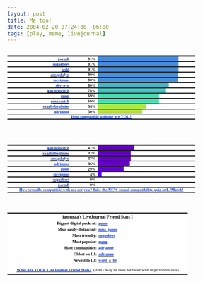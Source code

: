 ```yaml
---
layout: post
title: Me too!
date: 2004-02-20 07:24:00 -06:00
tags: [play, meme, livejournal]
---
```

<pre>
<table style="width: auto" border="0" cellspacing="0" cellpadding="0">
<tbody>
<tr>
<td style="padding: 0px" bgcolor="#FFFFFF">
<table style="margin: 0px" border="0">
<tbody>
<tr>
<td style="padding: 0px">
<table style="margin: 0px" border="0" cellspacing="0" cellpadding="0">
<tbody>
<tr>
<td style="padding: 0px; text-align: right; width: 140px"><strong><a href="http://www.livejournal.com/users/jwendl/" target="_new"><span style="font-family: Verdana; color: #0033cc; font-size: xx-small;">jwendl</span></a></strong></td>
<td style="padding: 0px; width: 20px"></td>
<td style="padding: 0px; text-align: right; width: 40px"><span style="font-family: Verdana; color: #000000; font-size: xx-small;"><strong>91%</strong></span></td>
<td style="padding: 0px; width: 5px"></td>
<td style="padding: 0px; width: 182px" bgcolor="#468CDB"></td>
<td style="padding: 0px; width: 38px" bgcolor="white"></td>
</tr>
</tbody>
</table>
</td>
</tr>
<tr>
<td style="padding: 0px">
<table style="margin: 0px" border="0" cellspacing="0" cellpadding="0">
<tbody>
<tr>
<td style="padding: 0px; text-align: right; width: 140px"><strong><a href="http://www.livejournal.com/users/sugarbeet/" target="_new"><span style="font-family: Verdana; color: #0033cc; font-size: xx-small;">sugarbeet</span></a></strong></td>
<td style="padding: 0px; width: 20px"></td>
<td style="padding: 0px; text-align: right; width: 40px"><span style="font-family: Verdana; color: #000000; font-size: xx-small;"><strong>91%</strong></span></td>
<td style="padding: 0px; width: 5px"></td>
<td style="padding: 0px; width: 182px" bgcolor="#468CDB"></td>
<td style="padding: 0px; width: 38px" bgcolor="white"></td>
</tr>
</tbody>
</table>
</td>
</tr>
<tr>
<td style="padding: 0px">
<table style="margin: 0px" border="0" cellspacing="0" cellpadding="0">
<tbody>
<tr>
<td style="padding: 0px; text-align: right; width: 140px"><strong><a href="http://www.livejournal.com/users/zedd/" target="_new"><span style="font-family: Verdana; color: #0033cc; font-size: xx-small;">zedd</span></a></strong></td>
<td style="padding: 0px; width: 20px"></td>
<td style="padding: 0px; text-align: right; width: 40px"><span style="font-family: Verdana; color: #000000; font-size: xx-small;"><strong>91%</strong></span></td>
<td style="padding: 0px; width: 5px"></td>
<td style="padding: 0px; width: 182px" bgcolor="#468CDB"></td>
<td style="padding: 0px; width: 38px" bgcolor="white"></td>
</tr>
</tbody>
</table>
</td>
</tr>
<tr>
<td style="padding: 0px">
<table style="margin: 0px" border="0" cellspacing="0" cellpadding="0">
<tbody>
<tr>
<td style="padding: 0px; text-align: right; width: 140px"><strong><a href="http://www.livejournal.com/users/amagdalyn/" target="_new"><span style="font-family: Verdana; color: #0033cc; font-size: xx-small;">amagdalyn</span></a></strong></td>
<td style="padding: 0px; width: 20px"></td>
<td style="padding: 0px; text-align: right; width: 40px"><span style="font-family: Verdana; color: #000000; font-size: xx-small;"><strong>90%</strong></span></td>
<td style="padding: 0px; width: 5px"></td>
<td style="padding: 0px; width: 180px" bgcolor="#4690DA"></td>
<td style="padding: 0px; width: 40px" bgcolor="white"></td>
</tr>
</tbody>
</table>
</td>
</tr>
<tr>
<td style="padding: 0px">
<table style="margin: 0px" border="0" cellspacing="0" cellpadding="0">
<tbody>
<tr>
<td style="padding: 0px; text-align: right; width: 140px"><strong><a href="http://www.livejournal.com/users/joceiphus/" target="_new"><span style="font-family: Verdana; color: #0033cc; font-size: xx-small;">joceiphus</span></a></strong></td>
<td style="padding: 0px; width: 20px"></td>
<td style="padding: 0px; text-align: right; width: 40px"><span style="font-family: Verdana; color: #000000; font-size: xx-small;"><strong>90%</strong></span></td>
<td style="padding: 0px; width: 5px"></td>
<td style="padding: 0px; width: 180px" bgcolor="#4690DA"></td>
<td style="padding: 0px; width: 40px" bgcolor="white"></td>
</tr>
</tbody>
</table>
</td>
</tr>
<tr>
<td style="padding: 0px">
<table style="margin: 0px" border="0" cellspacing="0" cellpadding="0">
<tbody>
<tr>
<td style="padding: 0px; text-align: right; width: 140px"><strong><a href="http://www.livejournal.com/users/silvrayn/" target="_new"><span style="font-family: Verdana; color: #0033cc; font-size: xx-small;">silvrayn</span></a></strong></td>
<td style="padding: 0px; width: 20px"></td>
<td style="padding: 0px; text-align: right; width: 40px"><span style="font-family: Verdana; color: #000000; font-size: xx-small;"><strong>80%</strong></span></td>
<td style="padding: 0px; width: 5px"></td>
<td style="padding: 0px; width: 160px" bgcolor="#46B5C7"></td>
<td style="padding: 0px; width: 60px" bgcolor="white"></td>
</tr>
</tbody>
</table>
</td>
</tr>
<tr>
<td style="padding: 0px">
<table style="margin: 0px" border="0" cellspacing="0" cellpadding="0">
<tbody>
<tr>
<td style="padding: 0px; text-align: right; width: 140px"><strong><a href="http://www.livejournal.com/users/kitchenwitch/" target="_new"><span style="font-family: Verdana; color: #0033cc; font-size: xx-small;">kitchenwitch</span></a></strong></td>
<td style="padding: 0px; width: 20px"></td>
<td style="padding: 0px; text-align: right; width: 40px"><span style="font-family: Verdana; color: #000000; font-size: xx-small;"><strong>76%</strong></span></td>
<td style="padding: 0px; width: 5px"></td>
<td style="padding: 0px; width: 152px" bgcolor="#46C3C0"></td>
<td style="padding: 0px; width: 68px" bgcolor="white"></td>
</tr>
</tbody>
</table>
</td>
</tr>
<tr>
<td style="padding: 0px">
<table style="margin: 0px" border="0" cellspacing="0" cellpadding="0">
<tbody>
<tr>
<td style="padding: 0px; text-align: right; width: 140px"><strong><a href="http://www.livejournal.com/users/gunn/" target="_new"><span style="font-family: Verdana; color: #0033cc; font-size: xx-small;">gunn</span></a></strong></td>
<td style="padding: 0px; width: 20px"></td>
<td style="padding: 0px; text-align: right; width: 40px"><span style="font-family: Verdana; color: #000000; font-size: xx-small;"><strong>69%</strong></span></td>
<td style="padding: 0px; width: 5px"></td>
<td style="padding: 0px; width: 138px" bgcolor="#46DDB3"></td>
<td style="padding: 0px; width: 82px" bgcolor="white"></td>
</tr>
</tbody>
</table>
</td>
</tr>
<tr>
<td style="padding: 0px">
<table style="margin: 0px" border="0" cellspacing="0" cellpadding="0">
<tbody>
<tr>
<td style="padding: 0px; text-align: right; width: 140px"><strong><a href="http://www.livejournal.com/users/pinkscotch/" target="_new"><span style="font-family: Verdana; color: #0033cc; font-size: xx-small;">pinkscotch</span></a></strong></td>
<td style="padding: 0px; width: 20px"></td>
<td style="padding: 0px; text-align: right; width: 40px"><span style="font-family: Verdana; color: #000000; font-size: xx-small;"><strong>69%</strong></span></td>
<td style="padding: 0px; width: 5px"></td>
<td style="padding: 0px; width: 138px" bgcolor="#46DDB3"></td>
<td style="padding: 0px; width: 82px" bgcolor="white"></td>
</tr>
</tbody>
</table>
</td>
</tr>
<tr>
<td style="padding: 0px">
<table style="margin: 0px" border="0" cellspacing="0" cellpadding="0">
<tbody>
<tr>
<td style="padding: 0px; text-align: right; width: 140px"><strong><a href="http://www.livejournal.com/users/skarletbeg0nias/" target="_new"><span style="font-family: Verdana; color: #0033cc; font-size: xx-small;">skarletbeg0nias</span></a></strong></td>
<td style="padding: 0px; width: 20px"></td>
<td style="padding: 0px; text-align: right; width: 40px"><span style="font-family: Verdana; color: #000000; font-size: xx-small;"><strong>54%</strong></span></td>
<td style="padding: 0px; width: 5px"></td>
<td style="padding: 0px; width: 108px" bgcolor="#ADE846"></td>
<td style="padding: 0px; width: 112px" bgcolor="white"></td>
</tr>
</tbody>
</table>
</td>
</tr>
<tr>
<td style="padding: 0px">
<table style="margin: 0px" border="0" cellspacing="0" cellpadding="0">
<tbody>
<tr>
<td style="padding: 0px; text-align: right; width: 140px"><strong><a href="http://www.livejournal.com/users/adrianne/" target="_new"><span style="font-family: Verdana; color: #0033cc; font-size: xx-small;">adrianne</span></a></strong></td>
<td style="padding: 0px; width: 20px"></td>
<td style="padding: 0px; text-align: right; width: 40px"><span style="font-family: Verdana; color: #000000; font-size: xx-small;"><strong>50%</strong></span></td>
<td style="padding: 0px; width: 5px"></td>
<td style="padding: 0px; width: 100px" bgcolor="#B5DA46"></td>
<td style="padding: 0px; width: 120px" bgcolor="white"></td>
</tr>
</tbody>
</table>
</td>
</tr>
<tr>
<td style="padding: 0px; text-align: center" colspan="6" align="center" bgcolor="#FFFFFF"><strong><a href="http://www.ljmatch.com/index.php?r=ezInRELJSVJdZc3EJ+g3Lu2d75N3mxe2" target="_new"><span style="font-family: Verdana; color: #0033cc; font-size: xx-small;"><span style="text-decoration: underline;">How compatible with me are YOU?</span></span></a></strong></td>
</tr>
</tbody>
</table>
</td>
</tr>
</tbody>
</table>
</pre>
<pre>
<table style="width: auto" border="0" cellspacing="0" cellpadding="0">
<tbody>
<tr>
<td style="padding: 0px" bgcolor="#FFFFFF">
<table style="margin: 0px" border="0">
<tbody>
<tr>
<td style="padding: 0px">
<table style="margin: 0px" border="0" cellspacing="0" cellpadding="0">
<tbody>
<tr>
<td style="padding: 0px; text-align: right; width: 140px"><strong><a href="http://www.livejournal.com/users/kitchenwitch/" target="_new"><span style="font-family: Verdana; color: #0033cc; font-size: xx-small;">kitchenwitch</span></a></strong></td>
<td style="padding: 0px; width: 20px"></td>
<td style="padding: 0px; text-align: right; width: 40px"><span style="font-family: Verdana; color: #000000; font-size: xx-small;"><strong>41%</strong></span></td>
<td style="padding: 0px; width: 5px"></td>
<td style="padding: 0px; width: 82px" bgcolor="#6400BF"></td>
<td style="padding: 0px; width: 138px" bgcolor="white"></td>
</tr>
</tbody>
</table>
</td>
</tr>
<tr>
<td style="padding: 0px">
<table style="margin: 0px" border="0" cellspacing="0" cellpadding="0">
<tbody>
<tr>
<td style="padding: 0px; text-align: right; width: 140px"><strong><a href="http://www.livejournal.com/users/skarletbeg0nias/" target="_new"><span style="font-family: Verdana; color: #0033cc; font-size: xx-small;">skarletbeg0nias</span></a></strong></td>
<td style="padding: 0px; width: 20px"></td>
<td style="padding: 0px; text-align: right; width: 40px"><span style="font-family: Verdana; color: #000000; font-size: xx-small;"><strong>37%</strong></span></td>
<td style="padding: 0px; width: 5px"></td>
<td style="padding: 0px; width: 74px" bgcolor="#6400C5"></td>
<td style="padding: 0px; width: 146px" bgcolor="white"></td>
</tr>
</tbody>
</table>
</td>
</tr>
<tr>
<td style="padding: 0px">
<table style="margin: 0px" border="0" cellspacing="0" cellpadding="0">
<tbody>
<tr>
<td style="padding: 0px; text-align: right; width: 140px"><strong><a href="http://www.livejournal.com/users/amagdalyn/" target="_new"><span style="font-family: Verdana; color: #0033cc; font-size: xx-small;">amagdalyn</span></a></strong></td>
<td style="padding: 0px; width: 20px"></td>
<td style="padding: 0px; text-align: right; width: 40px"><span style="font-family: Verdana; color: #000000; font-size: xx-small;"><strong>37%</strong></span></td>
<td style="padding: 0px; width: 5px"></td>
<td style="padding: 0px; width: 74px" bgcolor="#6400C5"></td>
<td style="padding: 0px; width: 146px" bgcolor="white"></td>
</tr>
</tbody>
</table>
</td>
</tr>
<tr>
<td style="padding: 0px">
<table style="margin: 0px" border="0" cellspacing="0" cellpadding="0">
<tbody>
<tr>
<td style="padding: 0px; text-align: right; width: 140px"><strong><a href="http://www.livejournal.com/users/adrianne/" target="_new"><span style="font-family: Verdana; color: #0033cc; font-size: xx-small;">adrianne</span></a></strong></td>
<td style="padding: 0px; width: 20px"></td>
<td style="padding: 0px; text-align: right; width: 40px"><span style="font-family: Verdana; color: #000000; font-size: xx-small;"><strong>36%</strong></span></td>
<td style="padding: 0px; width: 5px"></td>
<td style="padding: 0px; width: 72px" bgcolor="#6400C7"></td>
<td style="padding: 0px; width: 148px" bgcolor="white"></td>
</tr>
</tbody>
</table>
</td>
</tr>
<tr>
<td style="padding: 0px">
<table style="margin: 0px" border="0" cellspacing="0" cellpadding="0">
<tbody>
<tr>
<td style="padding: 0px; text-align: right; width: 140px"><strong><a href="http://www.livejournal.com/users/gunn/" target="_new"><span style="font-family: Verdana; color: #0033cc; font-size: xx-small;">gunn</span></a></strong></td>
<td style="padding: 0px; width: 20px"></td>
<td style="padding: 0px; text-align: right; width: 40px"><span style="font-family: Verdana; color: #000000; font-size: xx-small;"><strong>29%</strong></span></td>
<td style="padding: 0px; width: 5px"></td>
<td style="padding: 0px; width: 58px" bgcolor="#6400D2"></td>
<td style="padding: 0px; width: 162px" bgcolor="white"></td>
</tr>
</tbody>
</table>
</td>
</tr>
<tr>
<td style="padding: 0px">
<table style="margin: 0px" border="0" cellspacing="0" cellpadding="0">
<tbody>
<tr>
<td style="padding: 0px; text-align: right; width: 140px"><strong><a href="http://www.livejournal.com/users/joceiphus/" target="_new"><span style="font-family: Verdana; color: #0033cc; font-size: xx-small;">joceiphus</span></a></strong></td>
<td style="padding: 0px; width: 20px"></td>
<td style="padding: 0px; text-align: right; width: 40px"><span style="font-family: Verdana; color: #000000; font-size: xx-small;"><strong>4%</strong></span></td>
<td style="padding: 0px; width: 5px"></td>
<td style="padding: 0px; width: 8px" bgcolor="#6400F8"></td>
<td style="padding: 0px; width: 212px" bgcolor="white"></td>
</tr>
</tbody>
</table>
</td>
</tr>
<tr>
<td style="padding: 0px">
<table style="margin: 0px" border="0" cellspacing="0" cellpadding="0">
<tbody>
<tr>
<td style="padding: 0px; text-align: right; width: 140px"><strong><a href="http://www.livejournal.com/users/sugarbeet/" target="_new"><span style="font-family: Verdana; color: #0033cc; font-size: xx-small;">sugarbeet</span></a></strong></td>
<td style="padding: 0px; width: 20px"></td>
<td style="padding: 0px; text-align: right; width: 40px"><span style="font-family: Verdana; color: #000000; font-size: xx-small;"><strong>0%</strong></span></td>
<td style="padding: 0px; width: 5px"></td>
<td style="padding: 0px; width: 0px" bgcolor="#6400FF"></td>
<td style="padding: 0px; width: 220px" bgcolor="white"></td>
</tr>
</tbody>
</table>
</td>
</tr>
<tr>
<td style="padding: 0px">
<table style="margin: 0px" border="0" cellspacing="0" cellpadding="0">
<tbody>
<tr>
<td style="padding: 0px; text-align: right; width: 140px"><strong><a href="http://www.livejournal.com/users/jwendl/" target="_new"><span style="font-family: Verdana; color: #0033cc; font-size: xx-small;">jwendl</span></a></strong></td>
<td style="padding: 0px; width: 20px"></td>
<td style="padding: 0px; text-align: right; width: 40px"><span style="font-family: Verdana; color: #000000; font-size: xx-small;"><strong>0%</strong></span></td>
<td style="padding: 0px; width: 5px"></td>
<td style="padding: 0px; width: 0px" bgcolor="#6400FF"></td>
<td style="padding: 0px; width: 220px" bgcolor="white"></td>
</tr>
</tbody>
</table>
</td>
</tr>
<tr>
<td style="padding: 0px; text-align: center" colspan="6" align="center" bgcolor="#FFFFFF"><strong><a href="http://www.ljmatch.com/index.php?r=ezInRELJSVJdZc3EJ+g3Lu2d75N3mxe2&amp;goto=sextest_list" target="_new"><span style="font-family: Verdana; color: #0033cc; font-size: xx-small;"><span style="text-decoration: underline;">How sexually compatible with me are you?
Take the NEW sexual compatibility quiz at LJMatch!</span></span></a></strong></td>
</tr>
</tbody>
</table>
</td>
</tr>
</tbody>
</table>
</pre>
<table style="width: auto" border="0" cellspacing="0" cellpadding="0">
<tbody>
<tr>
<td style="padding: 0px" bgcolor="#FFFFFF">
<table style="margin: 0px" border="0">
<tbody>
<tr>
<td style="padding: 2px; text-align: center;" colspan="2" align="center"><span style="font-family: Verdana; color: #000000; font-size: x-small;"><strong>jamuraa's LiveJournal Friend Stats I</strong></span></td>
</tr>
<tr>
<td style="padding: 2px; text-align: right; width: 200px" align="right"><span style="font-family: Verdana; color: #000000; font-size: xx-small;"><strong>Biggest digital packrat:</strong></span></td>
<td style="padding: 2px; text-align: left; width: 200px" align="left"><strong><a href="http://www.livejournal.com/users/gunn/" target="_new"><span style="font-family: Verdana; color: #0033cc; font-size: xx-small;">gunn</span></a></strong></td>
</tr>
<tr>
<td style="padding: 2px; text-align: right; width: 200px" align="right"><span style="font-family: Verdana; color: #000000; font-size: xx-small;"><strong>Most easily-distracted:</strong></span></td>
<td style="padding: 2px; text-align: left; width: 200px" align="left"><strong><a href="http://www.livejournal.com/users/miss_jones/" target="_new"><span style="font-family: Verdana; color: #0033cc; font-size: xx-small;">miss_jones</span></a></strong></td>
</tr>
<tr>
<td style="padding: 2px; text-align: right; width: 200px" align="right"><span style="font-family: Verdana; color: #000000; font-size: xx-small;"><strong>Most friendly:</strong></span></td>
<td style="padding: 2px; text-align: left; width: 200px" align="left"><strong><a href="http://www.livejournal.com/users/sugarbeet/" target="_new"><span style="font-family: Verdana; color: #0033cc; font-size: xx-small;">sugarbeet</span></a></strong></td>
</tr>
<tr>
<td style="padding: 2px; text-align: right; width: 200px" align="right"><span style="font-family: Verdana; color: #000000; font-size: xx-small;"><strong>Most popular:</strong></span></td>
<td style="padding: 2px; text-align: left; width: 200px" align="left"><strong><a href="http://www.livejournal.com/users/gunn/" target="_new"><span style="font-family: Verdana; color: #0033cc; font-size: xx-small;">gunn</span></a></strong></td>
</tr>
<tr>
<td style="padding: 2px; text-align: right; width: 200px" align="right"><span style="font-family: Verdana; color: #000000; font-size: xx-small;"><strong>Most communities:</strong></span></td>
<td style="padding: 2px; text-align: left; width: 200px" align="left"><strong><a href="http://www.livejournal.com/users/adrianne/" target="_new"><span style="font-family: Verdana; color: #0033cc; font-size: xx-small;">adrianne</span></a></strong></td>
</tr>
<tr>
<td style="padding: 2px; text-align: right; width: 200px" align="right"><span style="font-family: Verdana; color: #000000; font-size: xx-small;"><strong>Oldest on LJ:</strong></span></td>
<td style="padding: 2px; text-align: left; width: 200px" align="left"><strong><a href="http://www.livejournal.com/users/adrianne/" target="_new"><span style="font-family: Verdana; color: #0033cc; font-size: xx-small;">adrianne</span></a></strong></td>
</tr>
<tr>
<td style="padding: 2px; text-align: right; width: 200px" align="right"><span style="font-family: Verdana; color: #000000; font-size: xx-small;"><strong>Newest to LJ:</strong></span></td>
<td style="padding: 2px; text-align: left; width: 200px" align="left"><strong><a href="http://www.livejournal.com/users/want_a_be/" target="_new"><span style="font-family: Verdana; color: #0033cc; font-size: xx-small;">want_a_be</span></a></strong></td>
</tr>
<tr>
<td style="padding: 2px; text-align: center;" colspan="2" align="center"><strong><a href="http://www.ljmatch.com/index.php?r=ezInRELJSVJdZc3EJ+g3Lu2d75N3mxe2&amp;goto=stats_list" target="_new"><span style="font-family: Verdana; color: #0033cc; font-size: xx-small;">What Are YOUR LiveJournal Friend Stats?</span></a></strong>
<span style="font-family: Verdana; color: #000000; font-size: xx-small;">(Beta - May be slow for those with large friends lists)</span></td>
</tr>
</tbody>
</table>
</td>
</tr>
</tbody>
</table>

